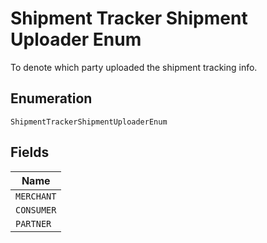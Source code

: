 
# Shipment Tracker Shipment Uploader Enum

To denote which party uploaded the shipment tracking info.

## Enumeration

`ShipmentTrackerShipmentUploaderEnum`

## Fields

| Name |
|  --- |
| `MERCHANT` |
| `CONSUMER` |
| `PARTNER` |

